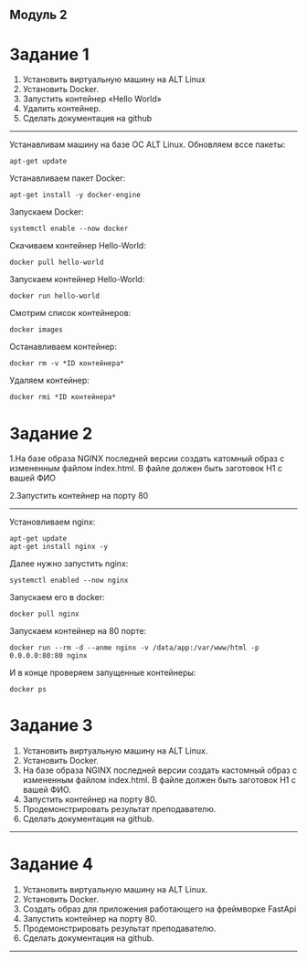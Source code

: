 
## Модуль 2
# Задание 1
1.	Установить виртуальную машину на ALT Linux
2.	Установить Docker.
3.	Запустить контейнер «Hello World»
4.	Удалить контейнер.
5.	Сделать документация на github
-------

Устанавливам машину на базе ОС ALT Linux.
Обновляем вссе пакеты:
```
apt-get update
```
Устанавливаем пакет Docker:
```
apt-get install -y docker-engine
```


Запускаем Docker:
```
systemctl enable --now docker
```

Скачиваем контейнер Hello-World:

```
docker pull hello-world
```


Запускаем контейнер Hello-World:
```
docker run hello-world
```

Смотрим список контейнеров:
```
docker images
```
Останавливаем контейнер:
```
docker rm -v *ID контейнера*
```

Удаляем контейнер:
```
docker rmi *ID контейнера*
```
# Задание 2
1.На базе образа NGINX последней версии создать катомный образ с измененным файлом index.html. 
В файле должен быть заготовок H1 с вашей ФИО


2.Запустить контейнер на порту 80

-------
Установливаем nginx:
```
apt-get update
apt-get install nginx -y
```
Далее нужно запустить nginx:
```
systemctl enabled --now nginx
```
Запускаем его в docker:
```
docker pull nginx
```
Запускаем контейнер на 80 порте:
```
docker run --rm -d --anme nginx -v /data/app:/var/www/html -p 0.0.0.0:80:80 nginx
```
 И в конце проверяем запущенные контейнеры:
 ```
docker ps
```
# Задание 3

1.	Установить виртуальную машину на ALT Linux.
2.	Установить Docker.
3.	На базе образа NGINX последней версии создать кастомный образ с измененным файлом index.html. В файле должен быть заготовок H1 с вашей ФИО.
4.	Запустить контейнер на порту 80.
5.	Продемонстрировать результат преподавателю.
6.	Сделать документация на github.

------

# Задание 4

1.	Установить виртуальную машину на ALT Linux.
2.	Установить Docker.
3.	Создать образ для приложения работающего на фреймворке FastApi
4.	Запустить контейнер на порту 80.
5.	Продемонстрировать результат преподавателю.
6.	Сделать документация на github.

------
